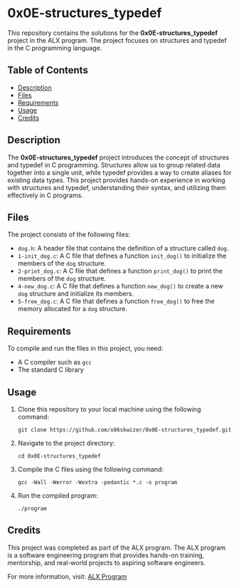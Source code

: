 # 0x0E-structures_typedef

This repository contains the solutions for the **0x0E-structures_typedef** project in the ALX program. The project focuses on structures and typedef in the C programming language.

## Table of Contents

- [Description](#description)
- [Files](#files)
- [Requirements](#requirements)
- [Usage](#usage)
- [Credits](#credits)

## Description

The **0x0E-structures_typedef** project introduces the concept of structures and typedef in C programming. Structures allow us to group related data together into a single unit, while typedef provides a way to create aliases for existing data types. This project provides hands-on experience in working with structures and typedef, understanding their syntax, and utilizing them effectively in C programs.

## Files

The project consists of the following files:

- `dog.h`: A header file that contains the definition of a structure called `dog`.
- `1-init_dog.c`: A C file that defines a function `init_dog()` to initialize the members of the `dog` structure.
- `2-print_dog.c`: A C file that defines a function `print_dog()` to print the members of the `dog` structure.
- `4-new_dog.c`: A C file that defines a function `new_dog()` to create a new `dog` structure and initialize its members.
- `5-free_dog.c`: A C file that defines a function `free_dog()` to free the memory allocated for a `dog` structure.

## Requirements

To compile and run the files in this project, you need:

- A C compiler such as `gcc`
- The standard C library

## Usage

1. Clone this repository to your local machine using the following command:

   ```
   git clone https://github.com/x86skwizer/0x0E-structures_typedef.git
   ```

2. Navigate to the project directory:

   ```
   cd 0x0E-structures_typedef
   ```

3. Compile the C files using the following command:

   ```
   gcc -Wall -Werror -Wextra -pedantic *.c -o program
   ```

4. Run the compiled program:

   ```
   ./program
   ```

## Credits

This project was completed as part of the ALX program. The ALX program is a software engineering program that provides hands-on training, mentorship, and real-world projects to aspiring software engineers.

For more information, visit: [ALX Program](https://www.alxprogram.com/)
